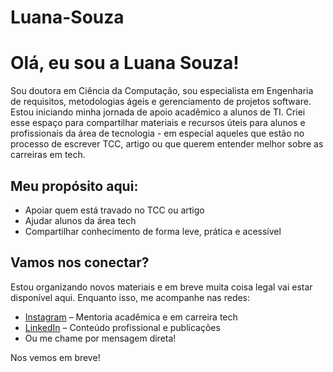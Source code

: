 # Luana-Souza

# Olá, eu sou a Luana Souza!

Sou doutora em Ciência da Computação, sou especialista em Engenharia de requisitos, metodologias ágeis e gerenciamento de projetos software. Estou iniciando minha jornada de apoio acadêmico a alunos de TI.
Criei esse espaço para compartilhar materiais e recursos úteis para alunos e profissionais da área de tecnologia - em especial aqueles que estão no processo de escrever TCC, artigo ou que querem entender melhor sobre as carreiras em tech.

## Meu propósito aqui:

- Apoiar quem está travado no TCC ou artigo
- Ajudar alunos da área tech
- Compartilhar conhecimento de forma leve, prática e acessível

## Vamos nos conectar?

Estou organizando novos materiais e em breve muita coisa legal vai estar disponível aqui. Enquanto isso, me acompanhe nas redes:

- [Instagram](https://instagram.com/profa.luanasouza) – Mentoria acadêmica e em carreira tech
- [LinkedIn](https://linkedin.com/in/luanatms) – Conteúdo profissional e publicações  
- Ou me chame por mensagem direta!

Nos vemos em breve!
